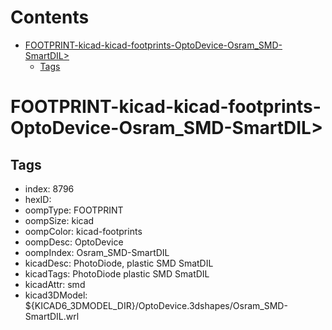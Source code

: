 



Contents
========

* [FOOTPRINT-kicad-kicad-footprints-OptoDevice-Osram_SMD-SmartDIL>](#footprint-kicad-kicad-footprints-optodevice-osram_smd-smartdil)
	* [Tags](#tags)

# FOOTPRINT-kicad-kicad-footprints-OptoDevice-Osram_SMD-SmartDIL>

## Tags

- index: 8796
- hexID: 
- oompType: FOOTPRINT
- oompSize: kicad
- oompColor: kicad-footprints
- oompDesc: OptoDevice
- oompIndex: Osram_SMD-SmartDIL
- kicadDesc: PhotoDiode, plastic SMD SmatDIL
- kicadTags: PhotoDiode plastic SMD SmatDIL
- kicadAttr: smd
- kicad3DModel: ${KICAD6_3DMODEL_DIR}/OptoDevice.3dshapes/Osram_SMD-SmartDIL.wrl

